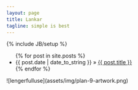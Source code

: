 ```yaml
---
layout: page
title: Lankar
tagline: simple is best 
---
```

{% include JB/setup %}
<ul class="posts">
  {% for post in site.posts %}
    <li><span>{{ post.date | date_to_string }}</span> &raquo; <a href="{{ BASE_PATH }}{{ post.url }}">{{ post.title }}</a></li>
  {% endfor %}
</ul>
![lengerfulluse](assets/img/plan-9-artwork.png) 
